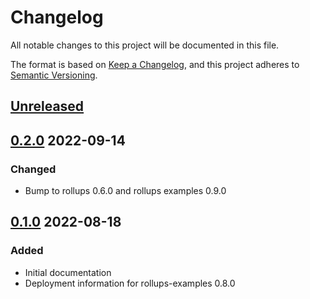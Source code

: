 # Changelog

All notable changes to this project will be documented in this file.

The format is based on [Keep a Changelog](https://keepachangelog.com/en/1.0.0/),
and this project adheres to [Semantic Versioning](https://semver.org/spec/v2.0.0.html).

## [Unreleased]

## [0.2.0] 2022-09-14

### Changed

- Bump to rollups 0.6.0 and rollups examples 0.9.0

## [0.1.0] 2022-08-18

### Added

- Initial documentation
- Deployment information for rollups-examples 0.8.0

[unreleased]: https://github.com/cartesi/rollups-deployment/compare/v0.2.0...HEAD
[0.2.0]: https://github.com/cartesi/rollups-deployment/releases/tag/v0.2.0
[0.1.0]: https://github.com/cartesi/rollups-deployment/releases/tag/v0.1.0

